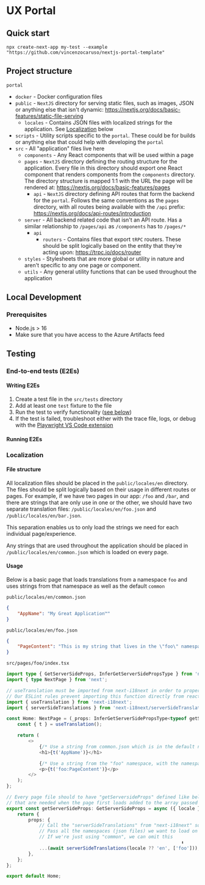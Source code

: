 # UX Portal

## Quick start
`npx create-next-app my-test --example "https://github.com/vincenzocaruso/nextjs-portal-template"`

## Project structure

`portal`

- `docker` - Docker configuration files
- `public` - `NextJS` directory for serving static files, such as images, JSON or anything else that isn't dynamic: <https://nextjs.org/docs/basic-features/static-file-serving>
  - `locales` - Contains JSON files with localized strings for the application. See [Localization](#localization) below
- `scripts` - Utility scripts specific to the `portal`. These could be for builds or anything else that could help with developing the `portal`
- `src` - All "application" files live here
  - `components` - Any React components that will be used within a page
  - `pages` - `NextJS` directory defining the routing structure for the application. Every file in this directory should export one React component that renders components from the `components` directory. The directory structure is mapped 1:1 with the URL the page will be rendered at: <https://nextjs.org/docs/basic-features/pages>
    - `api` - `NextJS` directory defining API routes that form the backend for the `portal`. Follows the same conventions as the `pages` directory, with all routes being available with the `/api` prefix: <https://nextjs.org/docs/api-routes/introduction>
  - `server` - All backend related code that isn't an API route. Has a similar relationship to `/pages/api` as `/components` has to `/pages/*`
    - `api`
      - `routers` - Contains files that export `tRPC` routers. These should be split logically based on the entity that they're acting upon: <https://trpc.io/docs/router>
  - `styles` - Stylesheets that are more global or utility in nature and aren't specific to any one page or component.
  - `utils` - Any general utility functions that can be used throughout the application

## Local Development

### Prerequisites

- Node.js > 16
- Make sure that you have access to the Azure Artifacts feed

## Testing

### End-to-end tests (E2Es)

#### Writing E2Es

1. Create a test file in the `src/tests` directory
2. Add at least one `test` fixture to the file
3. Run the test to verify functionality ([see below](#running-tests))
4. If the test is failed, troubleshoot either with the trace file, logs, or debug with the [Playwright VS Code extension](https://marketplace.visualstudio.com/items?itemName=ms-playwright.playwright)

#### Running E2Es

### Localization

#### File structure

All localization files should be placed in the `public/locales/en` directory. The files should be split logically based on their usage in different routes or pages. For example, if we have two pages in our app: `/foo` and `/bar`, and there are strings that are only use in one or the other, we should have two separate translation files: `/public/locales/en/foo.json` and `/public/locales/en/bar.json`.

This separation enables us to only load the strings we need for each individual page/experience.

Any strings that are used throughout the application should be placed in `/public/locales/en/common.json` which is loaded on every page.

#### Usage

Below is a basic page that loads translations from a namespace `foo` and uses strings from that namespace as well as the default `common`

`public/locales/en/common.json`

```json
{
    "AppName": "My Great Application™️"
}
```

`public/locales/en/foo.json`

```json
{
    "PageContent": "This is my string that lives in the \"foo\" namespace"
}
```

`src/pages/foo/index.tsx`

```typescript
import type { GetServerSideProps, InferGetServerSidePropsType } from 'next';
import { type NextPage } from 'next';

// useTranslation must be imported from next-i18next in order to properly use translations loaded on the server
// Our ESLint rules prevent importing this function directly from react-i18next
import { useTranslation } from 'next-i18next';
import { serverSideTranslations } from 'next-i18next/serverSideTranslations';

const Home: NextPage = (_props: InferGetServerSidePropsType<typeof getServerSideProps>) => {
    const { t } = useTranslation();

    return (
        <>
            {/* Use a string from common.json which is in the default namespace so no prefix is required */}
            <h1>{t('AppName')}</h1>

            {/* Use a string from the "foo" namespace, with the namespace prefixed and followed by a colon */}
            <p>{t('foo:PageContent')}</p>
        </>
    );
};

// Every page file should to have "getServersideProps" defined like below, with all the namespaces
// that are needed when the page first loads added to the array passed to "serverSideTranslations"
export const getServerSideProps: GetServerSideProps = async ({ locale }) => {
    return {
        props: {
            // Call the "serverSideTranslations" from "next-i18next" so the page has all its strings when it loads
            // Pass all the namespaces (json files) we want to load on this page as an array.
            // If we're just using "common", we can omit this
                                                                ⬇️
            ...(await serverSideTranslations(locale ?? 'en', ['foo'])),
        },
    };
};

export default Home;
```
